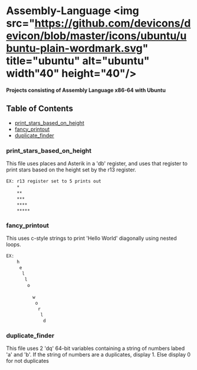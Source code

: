 # Assembly-Language <img src="https://github.com/devicons/devicon/blob/master/icons/ubuntu/ubuntu-plain-wordmark.svg" title="ubuntu" alt="ubuntu" width"40" height="40"/>
#### Projects consisting of Assembly Language x86-64 with Ubuntu

## Table of Contents
* [print_stars_based_on_height](#print-stars-based-on-height)
* [fancy_printout](#fancy-printout)
* [duplicate_finder](#duplicate-finder)

### print_stars_based_on_height
This file uses places and Asterik in a 'db' register, and uses that
register to print stars based on the height set by the r13 register.
```
EX: r13 register set to 5 prints out
    *
    **
    ***
    ****
    *****
```
### fancy_printout
This uses c-style strings to print 'Hello World' diagonally using
nested loops.
```
EX: 
    h
     e
      l
       l
        o
         
          w
           o
            r
             l
              d
```
### duplicate_finder
This file uses 2 'dq' 64-bit variables containing a string of numbers
labed 'a' and 'b'. If the string of numbers are a duplicates, display 1.
Else display 0 for not duplicates
